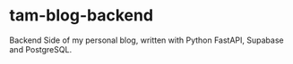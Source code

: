 ﻿# tam-blog-backend
Backend Side of my personal blog, written with Python FastAPI, Supabase and PostgreSQL.
